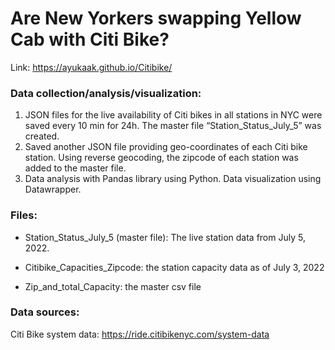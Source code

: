 # Are New Yorkers swapping Yellow Cab with Citi Bike?
Link: https://ayukaak.github.io/Citibike/

### Data collection/analysis/visualization:
1) JSON files for the live availability of Citi bikes in all stations in NYC were saved every 10 min for 24h. The master file “Station_Status_July_5” was created. <br>
2) Saved another JSON file providing geo-coordinates of each Citi bike station. Using reverse geocoding, the zipcode of each station was added to the master file. <br>
3) Data analysis with Pandas library using Python. Data visualization using Datawrapper. <br>

### Files:
- Station_Status_July_5 (master file): The live station data from July 5, 2022. 

- Citibike_Capacities_Zipcode: the station capacity data as of July 3, 2022

- Zip_and_total_Capacity: the master csv file



### Data sources:

Citi Bike system data: https://ride.citibikenyc.com/system-data
